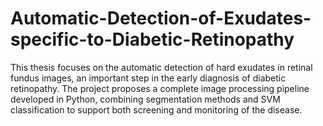 # Automatic-Detection-of-Exudates-specific-to-Diabetic-Retinopathy
This thesis focuses on the automatic detection of hard exudates in retinal fundus images, an important step in the early diagnosis of diabetic retinopathy. The project proposes a complete image processing pipeline developed in Python, combining segmentation methods and SVM classification to support both screening and monitoring of the disease.
